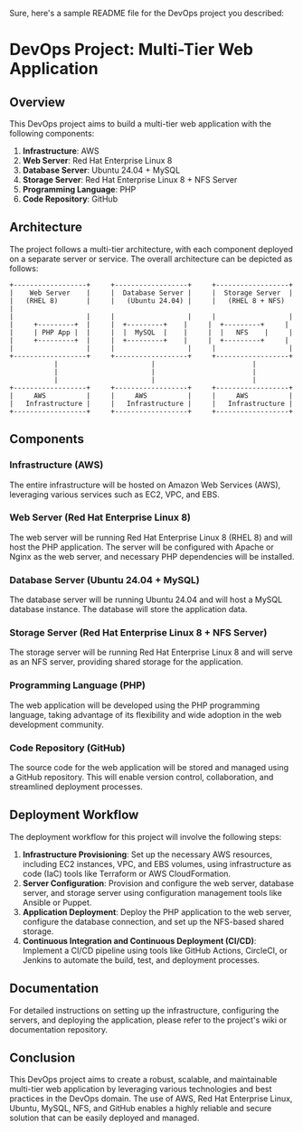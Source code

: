Sure, here's a sample README file for the DevOps project you described:

# DevOps Project: Multi-Tier Web Application

## Overview

This DevOps project aims to build a multi-tier web application with the following components:

1. **Infrastructure**: AWS
2. **Web Server**: Red Hat Enterprise Linux 8
3. **Database Server**: Ubuntu 24.04 + MySQL
4. **Storage Server**: Red Hat Enterprise Linux 8 + NFS Server
5. **Programming Language**: PHP
6. **Code Repository**: GitHub

## Architecture

The project follows a multi-tier architecture, with each component deployed on a separate server or service. The overall architecture can be depicted as follows:

```
+------------------+     +------------------+     +------------------+
|    Web Server    |     |  Database Server |     |  Storage Server  |
|   (RHEL 8)       |     |   (Ubuntu 24.04) |     |   (RHEL 8 + NFS)  |
|                  |     |                  |     |                  |
|     +---------+  |     |  +---------+    |     |  +---------+     |
|     | PHP App |  |     |  |  MySQL  |    |     |  |   NFS    |     |
|     +---------+  |     |  +---------+    |     |  +---------+     |
|                  |     |                  |     |                  |
+------------------+     +------------------+     +------------------+
           |                       |                        |
           |                       |                        |
           |                       |                        |
+------------------+     +------------------+     +------------------+
|     AWS          |     |     AWS          |     |     AWS          |
|   Infrastructure |     |   Infrastructure |     |   Infrastructure |
+------------------+     +------------------+     +------------------+
```

## Components

### Infrastructure (AWS)

The entire infrastructure will be hosted on Amazon Web Services (AWS), leveraging various services such as EC2, VPC, and EBS.

### Web Server (Red Hat Enterprise Linux 8)

The web server will be running Red Hat Enterprise Linux 8 (RHEL 8) and will host the PHP application. The server will be configured with Apache or Nginx as the web server, and necessary PHP dependencies will be installed.

### Database Server (Ubuntu 24.04 + MySQL)

The database server will be running Ubuntu 24.04 and will host a MySQL database instance. The database will store the application data.

### Storage Server (Red Hat Enterprise Linux 8 + NFS Server)

The storage server will be running Red Hat Enterprise Linux 8 and will serve as an NFS server, providing shared storage for the application.

### Programming Language (PHP)

The web application will be developed using the PHP programming language, taking advantage of its flexibility and wide adoption in the web development community.

### Code Repository (GitHub)

The source code for the web application will be stored and managed using a GitHub repository. This will enable version control, collaboration, and streamlined deployment processes.

## Deployment Workflow

The deployment workflow for this project will involve the following steps:

1. **Infrastructure Provisioning**: Set up the necessary AWS resources, including EC2 instances, VPC, and EBS volumes, using infrastructure as code (IaC) tools like Terraform or AWS CloudFormation.
2. **Server Configuration**: Provision and configure the web server, database server, and storage server using configuration management tools like Ansible or Puppet.
3. **Application Deployment**: Deploy the PHP application to the web server, configure the database connection, and set up the NFS-based shared storage.
4. **Continuous Integration and Continuous Deployment (CI/CD)**: Implement a CI/CD pipeline using tools like GitHub Actions, CircleCI, or Jenkins to automate the build, test, and deployment processes.

## Documentation

For detailed instructions on setting up the infrastructure, configuring the servers, and deploying the application, please refer to the project's wiki or documentation repository.

## Conclusion

This DevOps project aims to create a robust, scalable, and maintainable multi-tier web application by leveraging various technologies and best practices in the DevOps domain. The use of AWS, Red Hat Enterprise Linux, Ubuntu, MySQL, NFS, and GitHub enables a highly reliable and secure solution that can be easily deployed and managed.
